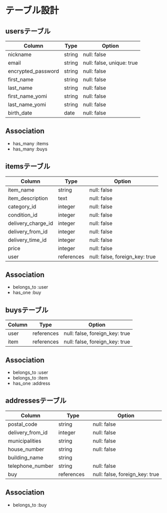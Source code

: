 # テーブル設計

## usersテーブル

| Column             | Type   | Option
| ------------------ | ------ | ------------------------- |
| nickname           | string | null: false               |
| email              | string | null: false, unique: true |
| encrypted_password | string | null: false               |
| first_name         | string | null: false               |
| last_name          | string | null: false               |
| first_name_yomi    | string | null: false               |
| last_name_yomi     | string | null: false               |
| birth_date         | date   | null: false               |

## Association
- has_many :items
- has_many :buys

## itemsテーブル

| Column              | Type       | Option
| ------------------- | ---------- | ------------------------------ |
| item_name           | string     | null: false                    |
| item_description    | text       | null: false                    |
| category_id         | integer    | null: false                    |
| condition_id        | integer    | null: false                    |
| delivery_charge_id  | integer    | null: false                    |
| delivery_from_id    | integer    | null: false                    |
| delivery_time_id    | integer    | null: false                    |
| price               | integer    | null: false                    |
| user                | references | null: false, foreign_key: true |

## Association
- belongs_to :user
- has_one :buy


## buysテーブル

| Column | Type       | Option
| ------ | ---------- | ------------------------------ |
| user   | references | null: false, foreign_key: true |
| item   | references | null: false, foreign_key: true |

## Association
- belongs_to :user
- belongs_to :item
- has_one :address


## addressesテーブル

| Column           | Type       | Option
| ---------------- | ---------- | ------------------------------ |
| postal_code      | string　　　| null: false                    |
| delivery_from_id | integer    | null: false                    |
| municipalities   | string     | null: false                    |
| house_number     | string     | null: false                    |
| building_name    | string     |                                |
| telephone_number | string　　　| null: false                    |
| buy              | references | null: false, foreign_key: true |

## Association
- belongs_to :buy